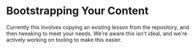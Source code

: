 # Bootstrapping Your Content

Currently this involves copying an existing lesson from the repository, and then tweaking to meet your needs. We're aware this isn't ideal, and we're actively working on tooling to make this easier.

